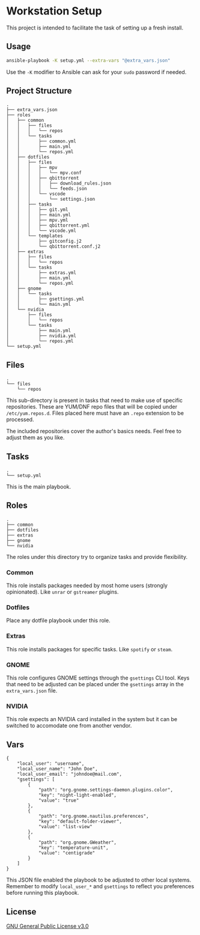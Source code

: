 # Workstation Setup
This project is intended to facilitate the task of setting up a fresh install.

## Usage
```bash
ansible-playbook -K setup.yml --extra-vars "@extra_vars.json"
```
Use the `-K` modifier to Ansible can ask for your `sudo` password if needed.

## Project Structure
```
.
├── extra_vars.json
├── roles
│   ├── common
│   │   ├── files
│   │   │   └── repos
│   │   └── tasks
│   │       ├── common.yml
│   │       ├── main.yml
│   │       └── repos.yml
│   ├── dotfiles
│   │   ├── files
│   │   │   ├── mpv
│   │   │   │   └── mpv.conf
│   │   │   ├── qbittorrent
│   │   │   │   ├── download_rules.json
│   │   │   │   └── feeds.json
│   │   │   └── vscode
│   │   │       └── settings.json
│   │   ├── tasks
│   │   │   ├── git.yml
│   │   │   ├── main.yml
│   │   │   ├── mpv.yml
│   │   │   ├── qbittorrent.yml
│   │   │   └── vscode.yml
│   │   └── templates
│   │       ├── gitconfig.j2
│   │       └── qbittorrent.conf.j2
│   ├── extras
│   │   ├── files
│   │   │   └── repos
│   │   └── tasks
│   │       ├── extras.yml
│   │       ├── main.yml
│   │       └── repos.yml
│   ├── gnome
│   │   └── tasks
│   │       ├── gsettings.yml
│   │       └── main.yml
│   └── nvidia
│       ├── files
│       │   └── repos
│       └── tasks
│           ├── main.yml
│           ├── nvidia.yml
│           └── repos.yml
└── setup.yml
```

## Files
```
.
└── files
    └── repos
```
This sub-directory is present in tasks that need to make use of specific repositories. These are YUM/DNF repo files that will be copied under `/etc/yum.repos.d`. Files placed here must have an `.repo` extension to be processed.

The included repositories cover the author's basics needs. Feel free to adjust them as you like.

## Tasks
```
.
└── setup.yml
```
This is the main playbook.

## Roles
```
.
├── common
├── dotfiles
├── extras
├── gnome
└── nvidia
```
The roles under this directory try to organize tasks and provide flexibility.

### Common
This role installs packages needed by most home users (strongly opinionated).
Like `unrar` or `gstreamer` plugins. 

### Dotfiles
Place any dotfile playbook under this role.

### Extras
This role installs packages for specific tasks.
Like `spotify` or `steam`.

### GNOME
This role configures GNOME settings through the `gsettings` CLI tool.
Keys that need to be adjusted can be placed under the `gsettings` array in the `extra_vars.json` file.

### NVIDIA
This role expects an NVIDIA card installed in the system but it can be switched to accomodate one from another vendor.

## Vars
```
{
    "local_user": "username",
    "local_user_name": "John Doe",
    "local_user_email": "johndoe@mail.com",
    "gsettings": [
        {
            "path": "org.gnome.settings-daemon.plugins.color",
            "key": "night-light-enabled",
            "value": "true"
        },
        {
            "path": "org.gnome.nautilus.preferences",
            "key": "default-folder-viewer",
            "value": "list-view"
        },
        {
            "path": "org.gnome.GWeather",
            "key": "temperature-unit",
            "value": "centigrade"
        }
    ]
}
```
This JSON file enabled the playbook to be adjusted to other local systems.
Remember to modify `local_user_*` and `gsettings` to reflect you preferences before running this playbook.

## License
[GNU General Public License v3.0](https://www.gnu.org/licenses/gpl-3.0.en.html)